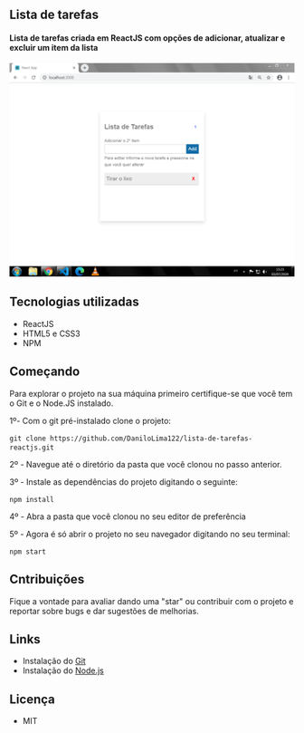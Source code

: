 ## Lista de tarefas
#### Lista de tarefas criada em ReactJS com opções de adicionar, atualizar e excluir um item da lista

![](lista.png)


## Tecnologias utilizadas

- ReactJS
- HTML5 e CSS3
- NPM

## Começando

Para explorar o projeto na sua máquina primeiro certifique-se que você tem o Git e o Node.JS instalado.

1º- Com o git pré-instalado clone o projeto:

~~~shell
git clone https://github.com/DaniloLima122/lista-de-tarefas-reactjs.git
~~~

2º - Navegue até o diretório da pasta que você clonou no passo anterior.

3º - Instale as dependências do projeto digitando o seguinte:
~~~shell
npm install
~~~

4º - Abra a pasta que você clonou no seu editor de preferência

5º - Agora é só abrir o projeto no seu navegador digitando no seu terminal:
~~~shell
npm start
~~~


## Cntribuições

Fique a vontade para avaliar dando uma "star" ou contribuir com o projeto e reportar sobre bugs e dar sugestões de melhorias.


## Links

- Instalação do [Git](https://git-scm.com/)
- Instalação do [Node.js](https://nodejs.org/en/download/) 

## Licença
- MIT


